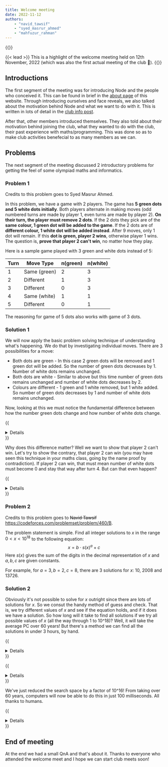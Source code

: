 ```yaml
---
title: Welcome meeting
date: 2022-11-12
authors:
    - "navid_tawsif"
    - "syed_masrur_ahmed"
    - "mahfuzur_rahman"
---
```


{{<katex>}}

{{< lead >}}
This is a highlight of the welcome meeting held on 12th November, 2022 (which was also the first actual meeting of the club :partying_face:).
{{</lead>}}

## Introductions

The first segment of the meeting was for introducing Node and the people who conceived it. This can be found in brief in the [about page](../../about) of this website. Through introducing ourselves and face reveals, we also talked about the motivation behind Node and what we want to do with it. This is written in lots of detail in the [club info post](../club-info). 

After that, other members introduced themselves. They also told about their motivation behind joining the club, what they wanted to do with the club, their past experience with maths/programming. This was done so as to make club activities benefecial to as many members as we can.

## Problems

The next segment of the meeting discussed 2 introductory problems for getting the feel of some olympiad maths and informatics.

### Problem 1

Credits to this problem goes to Syed Masrur Ahmed. 

In this problem, we have a game with 2 players. The game has **5 green dots and 5 white dots initially**. Both players alternate in making moves (odd numbered turns are made by player 1, even turns are made by player 2). **On their turn, the player must remove 2 dots**. If the 2 dots they pick are of the **same colour, 1 green dot will be added to the game**. If the 2 dots are of **different colour, 1 white dot will be added instead**. After 9 moves, only 1 dot will remain. If this **dot is green, player 2 wins**, otherwise player 1 wins. The question is, **prove that player 2 can't win**, no matter how they play.

Here is a sample game played with 3 green and white dots instead of 5:

| Turn | Move Type    | n(green) | n(white) |
| ---- | ------------ | -------- | -------- |
| 1    | Same (green) | 2        | 3        |
| 2    | Different    | 1        | 3        |
| 3    | Different    | 0        | 3        |
| 4    | Same (white) | 1        | 1        |
| 5    | Different    | 0        | 1        |

The reasoning for game of 5 dots also works with game of 3 dots.

### Solution 1

We will now apply the basic problem solving technique of understanding what's happening. We do that by investigating individual moves. There are 3 possibilities for a move:

+ Both dots are green - In this case 2 green dots will be removed and 1 green dot will be added. So the number of green dots decreases by 1. Number of white dots remains unchanged.
+ Both dots are white - Similar to above but this time number of green dots remains unchanged and number of white dots decreases by 2.
+ Colours are different - 1 green and 1 white removed, but 1 white added. So number of green dots decreases by 1 and number of white dots remains unchanged.

Now, looking at this we must notice the fundamental difference between how the number green dots change and how number of white dots change.

{{<details summary="The difference">}}
Number of green dots always change by an odd number, i.e. +1 (turn 4) or -1 (turns 1, 2, 3 and 5). On the other hand, number of white dots always change by an even number, i.e. -2 (turn 4), 0 (turns 2, 3 and 5).
{{</details>}}

Why does this difference matter? Well we want to show that player 2 can't win. Let's try to show the contrary, that player 2 can win (you may have seen this technique in your maths class, going by the name proof by contradiction). If player 2 can win, that must mean number of white dots must become 0 and stay that way after turn 4. But can that even happen?

{{<details summary="Can it? And why?">}}
No. It can't happen. This is because initially the number of white dots is odd, but it's always changing by an even number. Odd + even = odd. Hence number of white dots can never go from odd to even and therefore it can't go to 0 either since 0 is even.
{{</details>}}

### Problem 2

Credits to this problem goes to ~~Navid Tawsif~~ https://codeforces.com/problemset/problem/460/B.

The problem statement is simple. Find all integer solutions to $x$ in the range $0 < x < 10^{18}$ to the following equation:
$$x = b \cdot s(x)^a + c$$
Here $s(x)$ gives the sum of the digits in the decimal representation of $x$ and $a,b,c$ are given constants.

For example, for $a = 3, b = 2, c = 8$, there are 3 solutions for $x$: 10, 2008 and 13726.

### Solution 2

Obviously it's not possible to solve for $x$ outright since there are lots of solutions for $x$. So we consut the handy method of guess and check. That is, we try different values of $x$ and see if the equation holds, and if it does we have a solution. So how long will it take to find all solutions if we try all possible values of $x$ (all the way through 1 to 10^18)? Well, it will take the average PC over 60 years! But there's a method we can find all the solutions in under 3 hours, by hand.

{{<details summary="Identity of a solution">}}
Let's consider what a solution consists of. Obviously, every solution has its own unique $x$ value. But notice that $x$ is also a function in $s(x)$ ($b \cdot s(x)^a + c$ is that function). So for every $x$ that is a solution to the equation, it has its unique corresponding $s(x)$. That means every solution is actually characterized by 2 values: $x$ and its corresponding $s(x)$!
{{</details>}}

{{<details summary="Still too many values of x">}}
it might seem like we haven't made any progress but we have. It's obvious we can't check every value of $x$, but remember from the previous hint that we can check every value of something else: $s(x)$. Let's see how many possible values of $s(x)$ there are. Obviously, the minimum value of $s(x)$ is 1. Since $x < 10^{18}$, $x$ has at most 18 digits. If all the digits are 9s, we will get the maximum $s(x)$ which would be $9 \times 18 = 162$. There are only 162 possible values of $s(x)$!
{{</details>}}

We've just reduced the search space by a factor of 10^16! From taking over 60 years, computers will now be able to do this in just 100 milliseconds. All thanks to humans.

{{<details summary="Solution implemented in Python">}}
```python
# a, b and c taken as input somewhere above

def x(s):
    return b * (s**a) + c

def digitSum(x):
    s = 0
    while x > 0:
        s += x % 10
        x //= 10
    return s

solutions = [x(s) for s in range(1, 163) if digitSum(x(s)) == s] # [10, 2008, 13726] for a = 3, b = 2, c = 8
```
{{</details>}}

## End of meeting

At the end we had a small QnA and that's about it. Thanks to everyone who attended the welcome meet and I hope we can start club meets soon!

